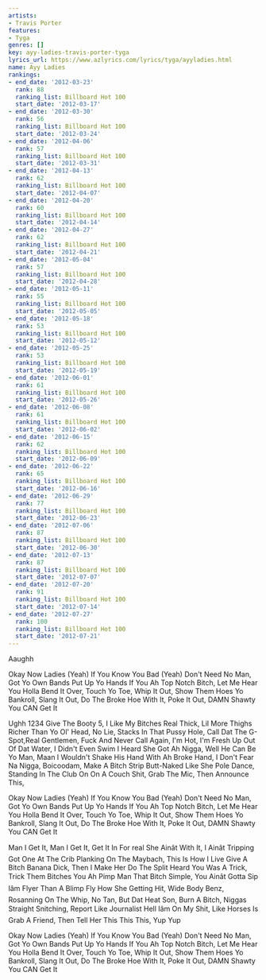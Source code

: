```yaml
---
artists:
- Travis Porter
features:
- Tyga
genres: []
key: ayy-ladies-travis-porter-tyga
lyrics_url: https://www.azlyrics.com/lyrics/tyga/ayyladies.html
name: Ayy Ladies
rankings:
- end_date: '2012-03-23'
  rank: 88
  ranking_list: Billboard Hot 100
  start_date: '2012-03-17'
- end_date: '2012-03-30'
  rank: 56
  ranking_list: Billboard Hot 100
  start_date: '2012-03-24'
- end_date: '2012-04-06'
  rank: 57
  ranking_list: Billboard Hot 100
  start_date: '2012-03-31'
- end_date: '2012-04-13'
  rank: 62
  ranking_list: Billboard Hot 100
  start_date: '2012-04-07'
- end_date: '2012-04-20'
  rank: 60
  ranking_list: Billboard Hot 100
  start_date: '2012-04-14'
- end_date: '2012-04-27'
  rank: 62
  ranking_list: Billboard Hot 100
  start_date: '2012-04-21'
- end_date: '2012-05-04'
  rank: 57
  ranking_list: Billboard Hot 100
  start_date: '2012-04-28'
- end_date: '2012-05-11'
  rank: 55
  ranking_list: Billboard Hot 100
  start_date: '2012-05-05'
- end_date: '2012-05-18'
  rank: 53
  ranking_list: Billboard Hot 100
  start_date: '2012-05-12'
- end_date: '2012-05-25'
  rank: 53
  ranking_list: Billboard Hot 100
  start_date: '2012-05-19'
- end_date: '2012-06-01'
  rank: 61
  ranking_list: Billboard Hot 100
  start_date: '2012-05-26'
- end_date: '2012-06-08'
  rank: 61
  ranking_list: Billboard Hot 100
  start_date: '2012-06-02'
- end_date: '2012-06-15'
  rank: 62
  ranking_list: Billboard Hot 100
  start_date: '2012-06-09'
- end_date: '2012-06-22'
  rank: 65
  ranking_list: Billboard Hot 100
  start_date: '2012-06-16'
- end_date: '2012-06-29'
  rank: 77
  ranking_list: Billboard Hot 100
  start_date: '2012-06-23'
- end_date: '2012-07-06'
  rank: 87
  ranking_list: Billboard Hot 100
  start_date: '2012-06-30'
- end_date: '2012-07-13'
  rank: 87
  ranking_list: Billboard Hot 100
  start_date: '2012-07-07'
- end_date: '2012-07-20'
  rank: 91
  ranking_list: Billboard Hot 100
  start_date: '2012-07-14'
- end_date: '2012-07-27'
  rank: 100
  ranking_list: Billboard Hot 100
  start_date: '2012-07-21'
---
```


Aaughh 


Okay Now Ladies (Yeah)
If You Know You Bad (Yeah)
Don't Need No Man, Got Yo Own Bands
Put Up Yo Hands
If You Ah Top Notch Bitch, Let Me Hear You Holla
Bend It Over, Touch Yo Toe, Whip It Out,
Show Them Hoes Yo Bankroll, Slang It Out,
Do The Broke Hoe With It, Poke It Out,
DAMN Shawty You CAN Get It


Ughh 1234 Give The Booty 5,
I Like My Bitches Real Thick, Lil More Thighs
Richer Than Yo Ol' Head, No Lie, Stacks In That
Pussy Hole, Call Dat The G-Spot,Real Gentlemen, 
Fuck And Never Call Again, I'm Hot, 
I'm Fresh Up Out Of Dat Water, I Didn't Even Swim
I Heard She Got Ah Nigga, Well He Can Be Yo Man,
Maan I Wouldn't Shake His Hand With Ah Broke Hand,
I Don't Fear Na Nigga, Boicoodam,
Make A Bitch Strip Butt-Naked Like She Pole Dance,
Standing In The Club On On A Couch Shit,
Grab The Mic, Then Announce This,


Okay Now Ladies (Yeah)
If You Know You Bad (Yeah)
Don't Need No Man, Got Yo Own Bands
Put Up Yo Hands
If You Ah Top Notch Bitch, Let Me Hear You Holla
Bend It Over, Touch Yo Toe, Whip It Out,
Show Them Hoes Yo Bankroll, Slang It Out,
Do The Broke Hoe With It, Poke It Out,
DAMN Shawty You CAN Get It


Man I Get It, Man I Get It, Get It In For real
She Ainât With It, 
I Ainât Tripping Got One At The Crib
Planking On The Maybach, This Is How I Live
Give A Bitch Banana Dick, Then I Make Her Do The Split
Heard You Was A Trick, Trick Them Bitches You Ah Pimp
Man That Bitch Simple, You Ainât Gotta Sip
Iâm Flyer Than A Blimp Fly How She Getting Hit,
Wide Body Benz, Rosanning On The Whip, No Tan,
But Dat Heat Son, Burn A Bitch,
Niggas Straight Snitching, Report Like Journalist
Hell Iâm On My Shit, Like Horses Is
Grab A Friend, Then Tell Her This This This, 
Yup Yup  


Okay Now Ladies (Yeah)
If You Know You Bad (Yeah)
Don't Need No Man, Got Yo Own Bands
Put Up Yo Hands
If You Ah Top Notch Bitch, Let Me Hear You Holla
Bend It Over, Touch Yo Toe, Whip It Out,
Show Them Hoes Yo Bankroll, Slang It Out,
Do The Broke Hoe With It, Poke It Out,
DAMN Shawty You CAN Get It



